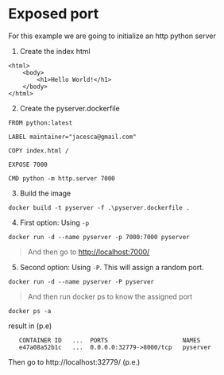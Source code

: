 # Exposed port

For this example we are going to initialize an http python server

1. Create the index html
```
<html>
    <body>
        <h1>Hello World!</h1>
    </body>
</html>
```

2. Create the pyserver.dockerfile
```
FROM python:latest

LABEL maintainer="jacesca@gmail.com"

COPY index.html /

EXPOSE 7000

CMD python -m http.server 7000
```

3. Build the image
```
docker build -t pyserver -f .\pyserver.dockerfile .
```

4. First option: Using `-p`
```
docker run -d --name pyserver -p 7000:7000 pyserver
```
> And then go to [http://localhost:7000/](http://localhost:7000/)

5. Second option: Using `-P`. This will assign a random port.
```
docker run -d --name pyserver -P pyserver
```
> And then run docker ps to know the assigned port
```
docker ps -a
```

result in (p.e)
```
   CONTAINER ID   ...  PORTS                     NAMES
   e47a08a52b1c   ...  0.0.0.0:32779->8000/tcp   pyserver
```

Then go to http://localhost:32779/ (p.e.)